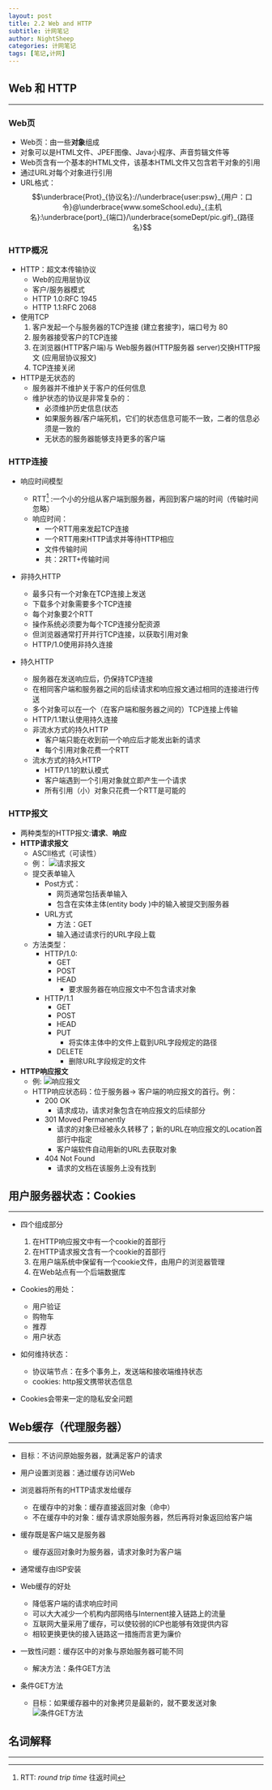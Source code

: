 ```yaml
---
layout: post
title: 2.2 Web and HTTP
subtitle: 计网笔记
author: NightSheep
categories: 计网笔记
tags: [笔记,计网]
---
```

## Web 和 HTTP
---

### Web页

- Web页：由一些**对象**组成
- 对象可以是HTML文件、JPEF图像、Java小程序、声音剪辑文件等
- Web页含有一个基本的HTML文件，该基本HTML文件又包含若干对象的引用
- 通过URL对每个对象进行引用
- URL格式：
 $$\underbrace{Prot}_{协议名}://\underbrace{user:psw}_{用户：口令}@\underbrace{www.someSchool.edu}_{主机名}:\underbrace{port}_{端口}/\underbrace{someDept/pic.gif}_{路径名}$$

### HTTP概况

- HTTP：超文本传输协议
	- Web的应用层协议
	- 客户/服务器模式
	- HTTP 1.0:RFC 1945
	- HTTP 1.1:RFC 2068
- 使用TCP
	1. 客户发起一个与服务器的TCP连接 (建立套接字)，端口号为 80
	2. 服务器接受客户的TCP连接
	3. 在浏览器(HTTP客户端)与 Web服务器(HTTP服务器 server)交换HTTP报文 (应用层协议报文)
	4. TCP连接关闭
- HTTP是无状态的
	- 服务器并不维护关于客户的任何信息
	- 维护状态的协议是非常复杂的：
		- 必须维护历史信息(状态
		- 如果服务器/客户端死机，它们的状态信息可能不一致，二者的信息必须是一致的
		- 无状态的服务器能够支持更多的客户端

### HTTP连接

- 响应时间模型
	- RTT[^1] :一个小的分组从客户端到服务器，再回到客户端的时间（传输时间忽略）
	 - 响应时间：
		 - 一个RTT用来发起TCP连接
		 - 一个RTT用来HTTP请求并等待HTTP相应
		 - 文件传输时间
		 - 共：2RTT+传输时间

- 非持久HTTP
	- 最多只有一个对象在TCP连接上发送
	- 下载多个对象需要多个TCP连接
	- 每个对象要2个RTT
	- 操作系统必须要为每个TCP连接分配资源
	- 但浏览器通常打开并行TCP连接，以获取引用对象
	- HTTP/1.0使用非持久连接
- 持久HTTP
	- 服务器在发送响应后，仍保持TCP连接
	- 在相同客户端和服务器之间的后续请求和响应报文通过相同的连接进行传送
	- 多个对象可以在一个（在客户端和服务器之间的）TCP连接上传输
	- HTTP/1.1默认使用持久连接
	- 非流水方式的持久HTTP
		- 客户端只能在收到前一个响应后才能发出新的请求
		- 每个引用对象花费一个RTT
	- 流水方式的持久HTTP
		- HTTP/1.1的默认模式
		- 客户端遇到一个引用对象就立即产生一个请求
		- 所有引用（小）对象只花费一个RTT是可能的

### HTTP报文

- 两种类型的HTTP报文:**请求**、**响应**
- **HTTP请求报文**
	- ASCII格式（可读性）
	- 例：
		![请求报文](/assets/images/Snipaste_2023-09-14_22-38-17.png)
	 - 提交表单输入
		 - Post方式：
			 - 网页通常包括表单输入
			 - 包含在实体主体(entity body )中的输入被提交到服务器
		- URL方式
			- 方法：GET
			- 输入通过请求行的URL字段上载
	- 方法类型：
		- HTTP/1.0:
			- GET
			- POST
			- HEAD
				- 要求服务器在响应报文中不包含请求对象
		- HTTP/1.1
			- GET
			- POST
			- HEAD
			- PUT
				- 将实体主体中的文件上载到URL字段规定的路径
			- DELETE
				- 删除URL字段规定的文件
- **HTTP响应报文**
	- 例: ![响应报文](/assets/images/Snipaste_2023-09-14_22-46-13.png)
	- HTTP响应状态码：位于服务器-> 客户端的响应报文的首行。例：
		- 200 OK
			- 请求成功，请求对象包含在响应报文的后续部分
		- 301 Moved Permanently
			- 请求的对象已经被永久转移了；新的URL在响应报文的Location首部行中指定
			- 客户端软件自动用新的URL去获取对象
		- 404 Not Found
			- 请求的文档在该服务上没有找到

## 用户服务器状态：Cookies
---

- 四个组成部分
	1. 在HTTP响应报文中有一个cookie的首部行
	2. 在HTTP请求报文含有一个cookie的首部行
	3. 在用户端系统中保留有一个cookie文件，由用户的浏览器管理
	4. 在Web站点有一个后端数据库

- Cookies的用处：
	- 用户验证
	- 购物车
	- 推荐
	- 用户状态

- 如何维持状态：
	- 协议端节点：在多个事务上，发送端和接收端维持状态
	- cookies: http报文携带状态信息

- Cookies会带来一定的隐私安全问题

## Web缓存（代理服务器）
---

- 目标：不访问原始服务器，就满足客户的请求
- 用户设置浏览器：通过缓存访问Web
- 浏览器将所有的HTTP请求发给缓存
	- 在缓存中的对象：缓存直接返回对象（命中）
	- 不在缓存中的对象：缓存请求原始服务器，然后再将对象返回给客户端
- 缓存既是客户端又是服务器
	- 缓存返回对象时为服务器，请求对象时为客户端
- 通常缓存由ISP安装
- Web缓存的好处
	- 降低客户端的请求响应时间
	- 可以大大减少一个机构内部网络与Internent接入链路上的流量
	- 互联网大量采用了缓存，可以使较弱的ICP也能够有效提供内容
	- 相较更换更快的接入链路这一措施而言更为廉价

- 一致性问题：缓存区中的对象与原始服务器可能不同
	- 解决方法：条件GET方法
- 条件GET方法
	- 目标：如果缓存器中的对象拷贝是最新的，就不要发送对象
	![条件GET方法](/assets/images/Snipaste_2023-09-14_23-05-27.png)

## 名词解释
---

[^1]: RTT: *round trip time* 往返时间

